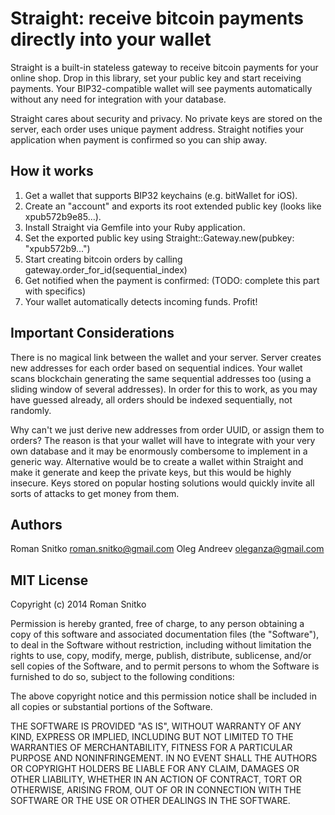 

Straight: receive bitcoin payments directly into your wallet
============================================================

Straight is a built-in stateless gateway to receive bitcoin payments for 
your online shop. Drop in this library, set your public key and start receiving payments.
Your BIP32-compatible wallet will see payments automatically without any need for integration
with your database.

Straight cares about security and privacy. No private keys are stored on the server,
each order uses unique payment address. Straight notifies your application when payment is 
confirmed so you can ship away.

How it works
------------

1. Get a wallet that supports BIP32 keychains (e.g. bitWallet for iOS). 
2. Create an "account" and exports its root extended public key (looks like xpub572b9e85...).
3. Install Straight via Gemfile into your Ruby application.
4. Set the exported public key using Straight::Gateway.new(pubkey: "xpub572b9...")
5. Start creating bitcoin orders by calling gateway.order\_for\_id(sequential\_index)
6. Get notified when the payment is confirmed: (TODO: complete this part with specifics)
7. Your wallet automatically detects incoming funds. Profit!

Important Considerations
------------------------

There is no magical link between the wallet and your server. Server creates new addresses for each order based on sequential indices. 
Your wallet scans blockchain generating the same sequential addresses too (using a sliding window of several addresses).
In order for this to work, as you may have guessed already, all orders should be indexed sequentially, not randomly.

Why can't we just derive new addresses from order UUID, or assign them to orders? The reason is that your wallet will have to integrate with 
your very own database and it may be enormously combersome to implement in a generic way. Alternative would be to create a wallet within Straight 
and make it generate and keep the private keys, but this would be highly insecure. Keys stored on popular hosting solutions would quickly invite 
all sorts of attacks to get money from them.

Authors
------

Roman Snitko <roman.snitko@gmail.com>
Oleg Andreev <oleganza@gmail.com>


MIT License
-----------

Copyright (c) 2014 Roman Snitko

Permission is hereby granted, free of charge, to any person obtaining
a copy of this software and associated documentation files (the
"Software"), to deal in the Software without restriction, including
without limitation the rights to use, copy, modify, merge, publish,
distribute, sublicense, and/or sell copies of the Software, and to
permit persons to whom the Software is furnished to do so, subject to
the following conditions:

The above copyright notice and this permission notice shall be
included in all copies or substantial portions of the Software.

THE SOFTWARE IS PROVIDED "AS IS", WITHOUT WARRANTY OF ANY KIND,
EXPRESS OR IMPLIED, INCLUDING BUT NOT LIMITED TO THE WARRANTIES OF
MERCHANTABILITY, FITNESS FOR A PARTICULAR PURPOSE AND
NONINFRINGEMENT. IN NO EVENT SHALL THE AUTHORS OR COPYRIGHT HOLDERS BE
LIABLE FOR ANY CLAIM, DAMAGES OR OTHER LIABILITY, WHETHER IN AN ACTION
OF CONTRACT, TORT OR OTHERWISE, ARISING FROM, OUT OF OR IN CONNECTION
WITH THE SOFTWARE OR THE USE OR OTHER DEALINGS IN THE SOFTWARE.




